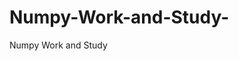   # Numpy-Work-and-Study-
Numpy Work and Study 
                
                
              
                     
                  
                                                         
                             
                  
                    
                                                                                                     
                                                                                                           
                                                                                 
                                                                                                                                                                                    
                                                
                                                                                                                                                                                                       
                                                                                                                                
                                                                                                                                                                                                                                                                                                                                          
                                                                                                                                                                                                                     
                                                                                                                                                                                  
                                                                                                                                                                                         
                                                                                                                             
                                                                                                    
                                                                                                
                    
